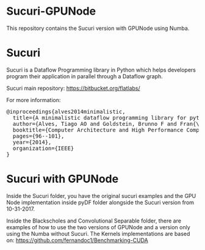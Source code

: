 # Sucuri-GPUNode
This repository contains the Sucuri version with GPUNode using Numba.


# Sucuri
Sucuri is a Dataflow Programming library in Python which helps developers program their application in parallel through a Dataflow graph.

Sucuri main repository: https://bitbucket.org/flatlabs/

For more information:<br/>
<pre>
@inproceedings{alves2014minimalistic,
  title={A minimalistic dataflow programming library for python},
  author={Alves, Tiago AO and Goldstein, Brunno F and Fran{\c{c}}a, Felipe MG and Marzulo, Leandro AJ},
  booktitle={Computer Architecture and High Performance Computing Workshop (SBAC-PADW), 2014 International Symposium on},
  pages={96--101},
  year={2014},
  organization={IEEE}
}
</pre>

# Sucuri with GPUNode
Inside the Sucuri folder, you have the original sucuri examples and the GPU Node implementation inside pyDF folder alongside the Sucuri version from 10-31-2017.

Inside the Blackscholes and Convolutional Separable folder, there are examples of how to use the two versions of GPUNode and a version only using the Numba without Sucuri. The Kernels implementations are based on: https://github.com/fernandoc1/Benchmarking-CUDA
